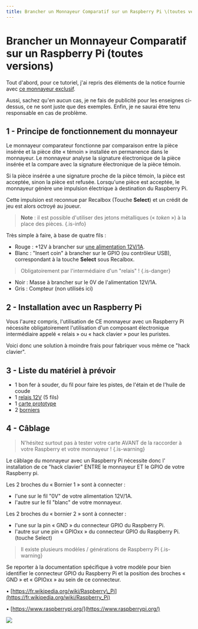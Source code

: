 ```yaml
---
title: Brancher un Monnayeur Comparatif sur un Raspberry Pi \(toutes versions\)
---
```


# Brancher un Monnayeur Comparatif sur un Raspberry Pi \(toutes versions\)

Tout d'abord, pour ce tutoriel, j'ai repris des éléments de la notice fournie avec [ce monnayeur exclusif](http://www.smallcab.net/monnayeur-comparateur-facade-silver-p-902.html).

Aussi, sachez qu'en aucun cas, je ne fais de publicité pour les enseignes ci-dessus, ce ne sont juste que des exemples. Enfin, je ne saurai être tenu responsable en cas de problème.

## 1 - Principe de fonctionnement du monnayeur

Le monnayeur comparateur fonctionne par comparaison entre la pièce insérée et la pièce dite « témoin » installée en permanence dans le monnayeur. Le monnayeur analyse la signature électronique de la pièce insérée et la compare avec la signature électronique de la pièce témoin.

Si la pièce insérée a une signature proche de la pièce témoin, la pièce est acceptée, sinon la pièce est refusée. Lorsqu'une pièce est acceptée, le monnayeur génère une impulsion électrique à destination du Raspberry Pi.

Cette impulsion est reconnue par Recalbox \(Touche **Select**\) et un crédit de jeu est alors octroyé au joueur.


>**Note** : il est possible d'utiliser des jetons métalliques \(« _token_ »\) à la place des pièces.
{.is-info}

Très simple à faire, à base de quatre fils :

* Rouge : +12V à brancher sur [une alimentation 12V/1A](https://www.amazon.fr/dp/B00B0T5D5W/).
* Blanc : "Insert coin" à brancher sur le GPIO \(ou contrôleur USB\), correspondant à la touche **Select** sous Recalbox.


>Obligatoirement par l'intermédiaire d'un "relais" !
{.is-danger}

* Noir : Masse à brancher sur le 0V de l'alimentation 12V/1A.
* Gris : Compteur \(non utilisés ici\)

## 2 - Installation avec un Raspberry Pi

Vous l'aurez compris, l'utilisation de CE monnayeur avec un Raspberry Pi nécessite obligatoirement l'utilisation d'un composant électronique intermédiaire appelé « relais » ou « hack clavier » pour les puristes.

Voici donc une solution à moindre frais pour fabriquer vous même ce "hack clavier".

## 3 - Liste du matériel à prévoir

* 1 bon fer à souder, du fil pour faire les pistes, de l'étain et de l'huile de coude
* 1 [relais 12V](https://www.amazon.fr/dp/B013SPRXQC) \(5 fils\)
* 1 [carte prototype](https://www.amazon.fr/dp/B01GUZ5L6G/)
* 2 [borniers](https://www.amazon.fr/dp/B00I00OHHY)

## 4 - Câblage


>N'hésitez surtout pas à tester votre carte AVANT de la raccorder à votre Raspberry et votre monnayeur !
{.is-warning}

Le câblage du monnayeur avec un Raspberry Pi nécessite donc l' installation de ce "hack clavier" ENTRE le monnayeur ET le GPIO de votre Raspberry pi.

Les 2 broches du « Bornier 1 » sont à connecter :

* l'une sur le fil "0V" de votre alimentation 12V/1A.
* l'autre sur le fil "blanc" de votre monnayeur.

Les 2 broches du « bornier 2 » sont à connecter :

* l'une sur la pin « GND » du connecteur GPIO du Raspberry Pi.
* l'autre sur une pin « GPIOxx » du connecteur GPIO du Raspberry Pi. \(touche Select\)


>Il existe plusieurs modèles / générations de Raspberry Pi
{.is-warning}

Se reporter à la documentation spécifique à votre modèle pour bien identifier le connecteur GPIO du Raspberry Pi et la position des broches « GND » et « GPIOxx » au sein de ce connecteur.

• [https://fr.wikipedia.org/wiki/Raspberry\_Pi](https://fr.wikipedia.org/wiki/Raspberry_Pi)

• [https://www.raspberrypi.org/](https://www.raspberrypi.org/)

![](https://gblobscdn.gitbook.com/assets%2F-LdKTX4ollh_G72-pO8z%2F-LzcIIKiUTJkoR6QgOtm%2F-LzcJioU5qb9FZhzDZNf%2F68747470733a2f2f73332d65752d776573742d312e616d617a6f6e6177732e636f6d2f666f72756d732e726563616c626f782e636f6d2f33643837316434632d663734322d346266372d393366632d3062383035613439666365312e6a7067.jpg?alt=media&token=11d964cb-5a54-4747-8b6f-7e0a7a0ac089)

